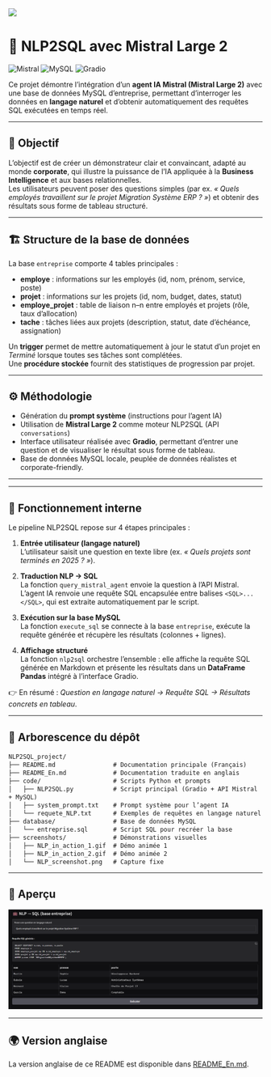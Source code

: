 <img src="https://upload.wikimedia.org/wikipedia/en/c/c3/Flag_of_France.svg" width="100px" height="auto" />

# 💼 NLP2SQL avec Mistral Large 2

![Mistral](https://img.shields.io/badge/Mistral%20AI-Large%202-blue?logo=academia&style=flat-square)
![MySQL](https://img.shields.io/badge/Database-MySQL-blue?logo=mysql&style=flat-square)
![Gradio](https://img.shields.io/badge/UI-Gradio-orange?logo=python&style=flat-square)

Ce projet démontre l’intégration d’un **agent IA Mistral (Mistral Large 2)** avec une base de données MySQL d’entreprise, permettant d’interroger les données en **langage naturel** et d’obtenir automatiquement des requêtes SQL exécutées en temps réel.

---

## 🎯 Objectif
L’objectif est de créer un démonstrateur clair et convaincant, adapté au monde **corporate**, qui illustre la puissance de l’IA appliquée à la **Business Intelligence** et aux bases relationnelles.  
Les utilisateurs peuvent poser des questions simples (par ex. *« Quels employés travaillent sur le projet Migration Système ERP ? »*) et obtenir des résultats sous forme de tableau structuré.

---

## 🏗️ Structure de la base de données
La base `entreprise` comporte 4 tables principales :

- **employe** : informations sur les employés (id, nom, prénom, service, poste)  
- **projet** : informations sur les projets (id, nom, budget, dates, statut)  
- **employe_projet** : table de liaison n–n entre employés et projets (rôle, taux d’allocation)  
- **tache** : tâches liées aux projets (description, statut, date d’échéance, assignation)

Un **trigger** permet de mettre automatiquement à jour le statut d’un projet en *Terminé* lorsque toutes ses tâches sont complétées.  
Une **procédure stockée** fournit des statistiques de progression par projet.

---

## ⚙️ Méthodologie
- Génération du **prompt système** (instructions pour l’agent IA)  
- Utilisation de **Mistral Large 2** comme moteur NLP2SQL (API `conversations`)  
- Interface utilisateur réalisée avec **Gradio**, permettant d’entrer une question et de visualiser le résultat sous forme de tableau.  
- Base de données MySQL locale, peuplée de données réalistes et corporate-friendly.  

---

---

## 🔎 Fonctionnement interne

Le pipeline NLP2SQL repose sur 4 étapes principales :

1. **Entrée utilisateur (langage naturel)**  
   L’utilisateur saisit une question en texte libre (ex. *« Quels projets sont terminés en 2025 ? »*).

2. **Traduction NLP → SQL**  
   La fonction `query_mistral_agent` envoie la question à l’API Mistral.  
   L’agent IA renvoie une requête SQL encapsulée entre balises `<SQL>...</SQL>`, qui est extraite automatiquement par le script.

3. **Exécution sur la base MySQL**  
   La fonction `execute_sql` se connecte à la base `entreprise`, exécute la requête générée et récupère les résultats (colonnes + lignes).

4. **Affichage structuré**  
   La fonction `nlp2sql` orchestre l’ensemble : elle affiche la requête SQL générée en Markdown et présente les résultats dans un **DataFrame Pandas** intégré à l’interface Gradio.

👉 En résumé : *Question en langage naturel → Requête SQL → Résultats concrets en tableau*.

---

## 📂 Arborescence du dépôt
```
NLP2SQL_project/
├── README.md                # Documentation principale (Français)
├── README_En.md             # Documentation traduite en anglais
├── code/                    # Scripts Python et prompts
│   ├── NLP2SQL.py           # Script principal (Gradio + API Mistral + MySQL)
│   ├── system_prompt.txt    # Prompt système pour l’agent IA
│   └── requete_NLP.txt      # Exemples de requêtes en langage naturel
├── database/                # Base de données MySQL
│   └── entreprise.sql       # Script SQL pour recréer la base
├── screenshots/             # Démonstrations visuelles
│   ├── NLP_in_action_1.gif  # Démo animée 1
│   ├── NLP_in_action_2.gif  # Démo animée 2
│   └── NLP_screenshot.png   # Capture fixe
```

---

## 📸 Aperçu
![Capture NLP2SQL](screenshots/NLP_screenshot.png)

---

## 🌍 Version anglaise
La version anglaise de ce README est disponible dans [README_En.md](README_En.md).
